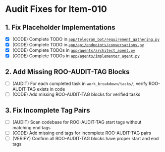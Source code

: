 # Audit Fixes for Item-010

## 1. Fix Placeholder Implementations
- [x] (CODE) Complete TODO in [`app/telegram_bot/requirement_gathering.py`](ai_dev_bot_platform/app/telegram_bot/requirement_gathering.py)
- [x] (CODE) Complete TODO in [`app/api/endpoints/conversations.py`](ai_dev_bot_platform/app/api/endpoints/conversations.py)
- [x] (CODE) Complete TODOs in [`app/agents/architect_agent.py`](ai_dev_bot_platform/app/agents/architect_agent.py)
- [x] (CODE) Complete TODOs in [`app/agents/implementer_agent.py`](ai_dev_bot_platform/app/agents/implementer_agent.py)

## 2. Add Missing ROO-AUDIT-TAG Blocks
- [ ] (AUDIT) For each completed task in `work_breakdown/tasks/`, verify ROO-AUDIT-TAG exists in code
- [ ] (CODE) Add missing ROO-AUDIT-TAG blocks for verified tasks

## 3. Fix Incomplete Tag Pairs
- [ ] (AUDIT) Scan codebase for ROO-AUDIT-TAG start tags without matching end tags
- [ ] (CODE) Add missing end tags for incomplete ROO-AUDIT-TAG pairs
- [ ] (VERIFY) Confirm all ROO-AUDIT-TAG blocks have proper start and end tags